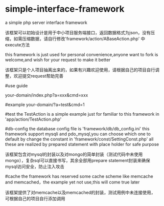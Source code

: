 # simple-interface-framework
a simple php server interface framework

该框架可以初始设计是用于中小项目服务端接口，返回数据格式为json，没有压缩，如需压缩数据，请自行修改'framework/action/ABaseAction.php' 中execute方法

this framework is just used for personal convenience,anyone want to fork is welcome,and wish for your request to make it better

该框架只是个人项目抽离出来的，如果有兴趣欢迎使用，请根据自己的项目自行调整，欢迎提交request帮助完善

#use guide

your-domain/index.php?a=xxx&cmd=xxx

#example
your-domain/?a=test&cmd=1

#test
the TestAction is a simple example just for familiar to this framework in 'app/action/TestAction.php'

#db-config
the database config file is 'framework/db/db_config.ini'
this framework support mysqli and pdo_mysql,you can choose which one to default by change the constant in 'framework/const/SettingConst.php'
all these are realized by prepared statement with place holder for safe purpose

该框架包含对mysql的封装以及对mongo的简单封装（测试代码中未使用mongo），复杂sql可以直接书写，其余全部用prepare statement封装来确保mysql访问安全，防止注入攻击

#cache
the framework has reserved some cache scheme like memcache and memcached，the example yet not use,this will come true later

该框架提供了对memcache以及memcached的封装，测试用例中未连接使用，可根据自己的项目自行添加调用